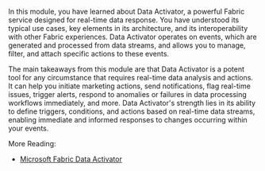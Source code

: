 

In this module, you have learned about Data Activator, a powerful Fabric service designed for real-time data response. You have understood its typical use cases, key elements in its architecture, and its interoperability with other Fabric experiences. Data Activator operates on events, which are generated and processed from data streams, and allows you to manage, filter, and attach specific actions to these events.

The main takeaways from this module are that Data Activator is a potent tool for any circumstance that requires real-time data analysis and actions. It can help you initiate marketing actions, send notifications, flag real-time issues, trigger alerts, respond to anomalies or failures in data processing workflows immediately, and more. Data Activator's strength lies in its ability to define triggers, conditions, and actions based on real-time data streams, enabling immediate and informed responses to changes occurring within your events.

More Reading:

- [Microsoft Fabric Data Activator][/dataActivator/]

[/dataActivator/]: https://github.com/microsoft/dataActivator/
